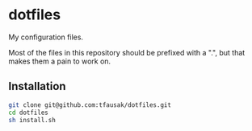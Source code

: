 # dotfiles

My configuration files.

Most of the files in this repository should be prefixed with a ".",
but that makes them a pain to work on.

## Installation

```sh
git clone git@github.com:tfausak/dotfiles.git
cd dotfiles
sh install.sh
```
